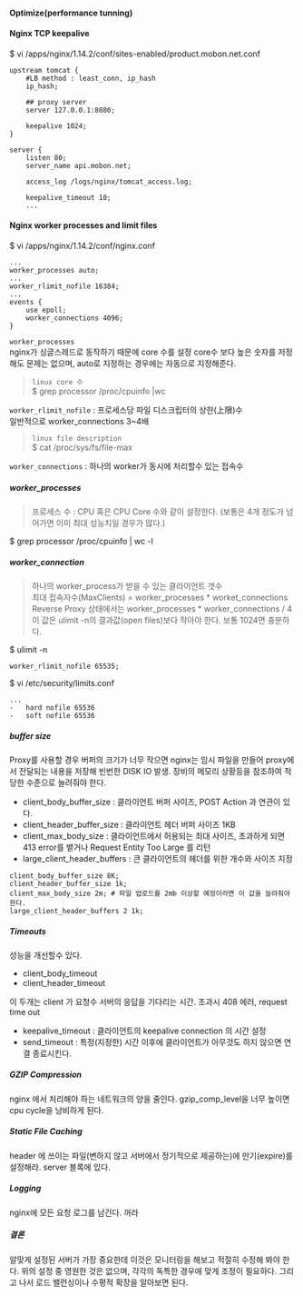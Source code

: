 #### Optimize(performance tunning)

#### Nginx TCP keepalive 
$ vi /apps/nginx/1.14.2/conf/sites-enabled/product.mobon.net.conf
```
upstream tomcat {
    #LB method : least_conn, ip_hash  
    ip_hash;
    
    ## proxy server  
    server 127.0.0.1:8080;

    keepalive 1024;
}  

server {  
    listen 80;  
    server_name api.mobon.net;
    
    access_log /logs/nginx/tomcat_access.log;
    
    keepalive_timeout 10;
    ...
```

#### Nginx worker processes and limit files
$ vi /apps/nginx/1.14.2/conf/nginx.conf
```
...
worker_processes auto;
...
worker_rlimit_nofile 16384;
...
events {
    use epoll;
    worker_connections 4096;
}
```

`worker_processes`  
nginx가 싱글스레드로 동작하기 때문에 core 수를 설정
core수 보다 높은 숫자를 저정해도 문제는 없으며, auto로 지정하는 경우에는 자동으로 지정해준다.

>`linux core 수`  
>$ grep processor /proc/cpuinfo |wc

`worker_rlimit_nofile` : 프로세스당 파일 디스크립터의  상한(上限)수  
일반적으로 worker_connections 3~4배  

>`linux file description`  
>$ cat /proc/sys/fs/file-max

`worker_connections` : 하나의 worker가 동시에 처리할수 있는 접속수

##### worker_processes
> 프로세스 수  : CPU 혹은 CPU Core 수와 같이 설정한다. (보통은 4개 정도가 넘어가면 이미 최대 성능치일 경우가 많다.)  

$ grep processor /proc/cpuinfo | wc -l

##### worker_connection
> 하나의 worker_process가 받을 수 있는 클라이언트 갯수  
최대 접속자수(MaxClients) = worker_processes * worket_connections  
Reverse Proxy 상태에서는 worker_processes * worker_connections / 4 이 값은 ulimit -n의 결과값(open files)보다 작아야 한다. 보통 1024면 충분하다. 

$ ulimit -n
```
worker_rlimit_nofile 65535;
```

$ vi /etc/security/limits.conf  
```
...  
-   hard nofile 65536
-   soft nofile 65536
```

##### buffer size
Proxy를 사용할 경우 버퍼의 크기가 너무 작으면 nginx는 임시 파일을 만들어 proxy에서 전달되는 내용을 저장해 빈번한 DISK IO 발생. 장비의 메모리 상황등을 참조하여 적당한 수준으로 늘려줘야 한다.

- client_body_buffer_size : 클라이언트 버퍼 사이즈, POST Action 과 연관이 있다.
- client_header_buffer_size : 클라이언트 헤더 버퍼 사이즈 1KB
- client_max_body_size : 클라이언트에서 허용되는 최대 사이즈, 초과하게 되면 413 error를 뱉거나 Request Entity Too Large 를 리턴
- large_client_header_buffers : 큰 클라이언트의 헤더를 위한 개수와 사이즈 지정
```
client_body_buffer_size 8K;  
client_header_buffer_size 1k;  
client_max_body_size 2m; # 파일 업로드를 2mb 이상할 예정이라면 이 값을 늘려줘야 한다.  
large_client_header_buffers 2 1k;
```

##### Timeouts  
성능을 개선할수 있다.
- client_body_timeout
- client_header_timeout

이 두개는 client 가 요청수 서버의 응답을 기다리는 시간. 초과시 408 에러, request time out
- keepalive_timeout : 클라이언트의 keepalive connection 의 시간 설정
- send_timeout : 특정(지정한) 시간 이후에 클라이언트가 아무것도 하지 않으면 연결 종료시킨다.

##### GZIP Compression  
nginx 에서 처리해야 하는 네트워크의 양을 줄인다. gzip_comp_level을 너무 높이면 cpu cycle을 낭비하게 된다.

##### Static File Caching  
header 에 쓰이는 파일(변하지 않고 서버에서 정기적으로 제공하는)에 만기(expire)를 설정해라. server 블록에 있다.

##### Logging  
nginx에 모든 요청 로그를 남긴다. 꺼라

##### 결론  
알맞게 설정된 서버가 가장 중요한데 이것은 모니터링을 해보고 적절히 수정해 봐야 한다. 위의 설정 중 영원한 것은 없으며, 각각의 독특한 경우에 맞게 조정이 필요하다. 그리고 나서 로드 밸런싱이나 수평적 확장을 알아보면 된다.
